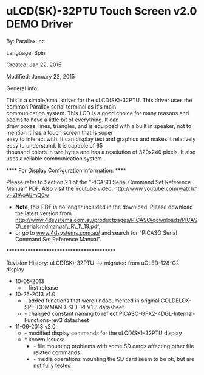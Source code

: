 # uLCD(SK)-32PTU Touch Screen v2.0 DEMO Driver

By: Parallax Inc

Language: Spin

Created: Jan 22, 2015

Modified: January 22, 2015

General info:

This is a simple/small driver for the uLCD(SK)-32PTU. This driver uses the common Parallax serial terminal as it's main  
communication system. This LCD is a good choice for many reasons and seems to have a little bit of everything. It can  
draw boxes, lines, triangles, and is equipped with a built in speaker, not to mention it has a touch screen that is super  
easy to interact with.  It can display text and graphics and makes it relatively easy to understand. It is capable of 65  
thousand colors in two bytes and has a resolution of 320x240 pixels. It also uses a reliable communication system.

\*\*\*\* For Display Configuration information: \*\*\*\*

Please refer to Section 2.1 of the "PICASO Serial Command Set Reference Manual" PDF. Also visit the Youtube video: http://www.youtube.com/watch?v=ZIlAoABmQ0w

*   **Note**, this PDF is no longer included in the download.  Please download the latest version from http://www.4dsystems.com.au/productpages/PICASO/downloads/PICASO\_serialcmdmanual\_R\_1\_18.pdf,
*   or go to www.4dsystems.com.au/ and search for "PICASO Serial Command Set Reference Manual".

\*\*\*\*\*\*\*\*\*\*\*\*\*\*\*\*\*\*\*\*\*\*\*\*\*\*\*\*\*\*\*\*\*\*\*\*\*\*\*\*\*

Revision History:  uLCD(SK)-32PTU --> migrated from uOLED-128-G2 display

*   10-05-2013
    *   \- first release
*   10-25-2013  v1.0
    *   \- added functions that were undocumented in original GOLDELOX-SPE-COMMAND-SET-REV1.3 datasheet
    *   \- changed constant naming to reflect PICASO-GFX2-4DGL-Internal-Functions-rev3  datasheet
*   11-06-2013  v2.0
    *   \- modified display commands for the uLCD(SK)-32PTU display
    *   \* known issues:
        *   \- file mounting problems with some SD cards affecting other file related commands
        *   \- media operations mounting the SD card seem to be ok, but are not fully tested
